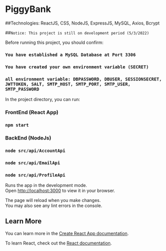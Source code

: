 # PiggyBank

##Technologies: ReactJS, CSS, NodeJS, ExpressJS, MySQL, Axios, Bcrypt

##`Notice: This project is still on development period (5/3/2022)`

Before running this project, you should confirm:
### `You have established a MySQL Database at Port 3306`
### `You have created your own environment variable (SECRET)`
### `all environment variable: DBPASSWORD, DBUSER, SESSIONSECRET, JWTTOKEN, SALT, SMTP_HOST, SMTP_PORT, SMTP_USER, SMTP_PASSWORD`

In the project directory, you can run:
### FrontEnd (React App)
### `npm start`

### BackEnd (NodeJs)
### `node src/api/AccountApi`
### `node src/api/EmailApi`
### `node src/api/ProfileApi`

Runs the app in the development mode.\
Open [http://localhost:3000](http://localhost:3000) to view it in your browser.

The page will reload when you make changes.\
You may also see any lint errors in the console.



## Learn More

You can learn more in the [Create React App documentation](https://facebook.github.io/create-react-app/docs/getting-started).

To learn React, check out the [React documentation](https://reactjs.org/).
